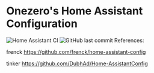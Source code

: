 # Onezero's Home Assistant Configuration

![Home Assistant CI][haci-shield]
![GitHub last commit][last-commit-shield]
References:

frenck
https://github.com/frenck/home-assistant-config

tinker
https://github.com/DubhAd/Home-AssistantConfig


[haci-shield]: https://github.com/onezero1010101/homeassistant-config/workflows/Home%20Assistant%20CI/badge.svg
[last-commit-shield]:https://img.shields.io/github/last-commit/onezero1010101/homeassistant-config